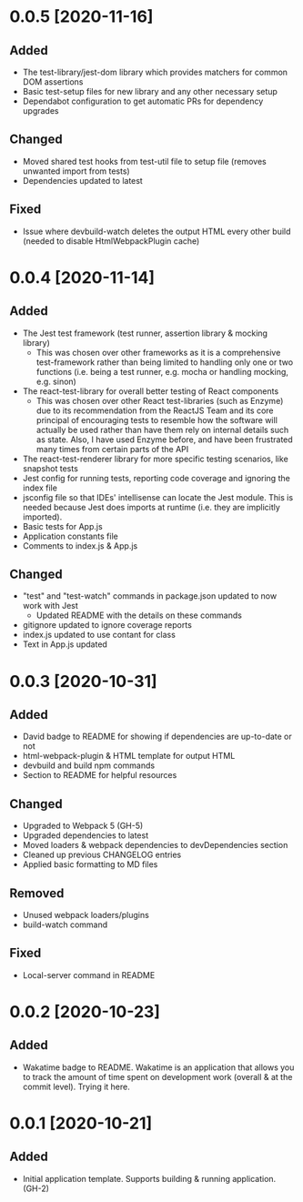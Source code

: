 # 0.0.5 [2020-11-16]

## Added
  - The test-library/jest-dom library which provides matchers for common DOM assertions
  - Basic test-setup files for new library and any other necessary setup
  - Dependabot configuration to get automatic PRs for dependency upgrades

## Changed
  - Moved shared test hooks from test-util file to setup file (removes unwanted import from tests)
  - Dependencies updated to latest

## Fixed
  - Issue where devbuild-watch deletes the output HTML every other build (needed to disable HtmlWebpackPlugin cache)

# 0.0.4 [2020-11-14]

## Added
  - The Jest test framework (test runner, assertion library & mocking library)
    - This was chosen over other frameworks as it is a comprehensive test-framework rather than being limited to handling only one or two functions (i.e. being a test runner, e.g. mocha or handling mocking, e.g. sinon) 
  - The react-test-library for overall better testing of React components 
    - This was chosen over other React test-libraries (such as Enzyme) due to its recommendation from the ReactJS Team and its core principal of encouraging tests to resemble how the software will actually be used rather than have them rely on internal details such as state. Also, I have used Enzyme before, and have been frustrated many times from certain parts of the API
  - The react-test-renderer library for more specific testing scenarios, like snapshot tests
  - Jest config for running tests, reporting code coverage and ignoring the index file
  - jsconfig file so that IDEs' intellisense can locate the Jest module. This is needed because Jest does imports at runtime (i.e. they are implicitly imported). 
  - Basic tests for App.js
  - Application constants file
  - Comments to index.js & App.js

## Changed
  - "test" and "test-watch" commands in package.json updated to now work with Jest
    - Updated README with the details on these commands
  - gitignore updated to ignore coverage reports
  - index.js updated to use contant for class
  - Text in App.js updated

# 0.0.3 [2020-10-31]

## Added
  - David badge to README for showing if dependencies are up-to-date or not
  - html-webpack-plugin & HTML template for output HTML
  - devbuild and build npm commands
  - Section to README for helpful resources 

## Changed
  - Upgraded to Webpack 5 (GH-5)
  - Upgraded dependencies to latest
  - Moved loaders & webpack dependencies to devDependencies section
  - Cleaned up previous CHANGELOG entries
  - Applied basic formatting to MD files

## Removed 
  - Unused webpack loaders/plugins
  - build-watch command

## Fixed
  - Local-server command in README

# 0.0.2 [2020-10-23]

## Added
  - Wakatime badge to README. Wakatime is an application that allows you to track the amount of time spent on development work (overall & at the commit level). Trying it here.

# 0.0.1 [2020-10-21]

## Added
  - Initial application template. Supports building & running application. (GH-2)